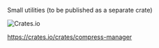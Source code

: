 
Small utilities (to be published as a separate crate)

![Crates.io](https://img.shields.io/crates/v/compress-manager?logo=rust&style=for-the-badge)

https://crates.io/crates/compress-manager
